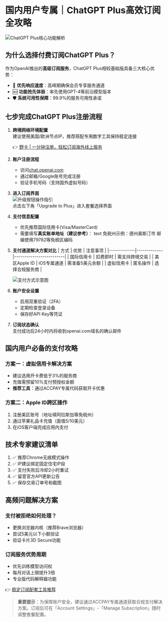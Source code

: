 # 国内用户专属｜ChatGPT Plus高效订阅全攻略

![ChatGPT Plus核心功能解析](https://bbtdd.com/wp-content/uploads/img/55950710885383.webp)

## 为什么选择付费订阅ChatGPT Plus？
作为OpenAI推出的**高级订阅服务**，ChatGPT Plus相较基础版具备三大核心优势：
- 🚄 **优先响应速度**：高峰期确保会员专享服务通道
- 🆕 **功能抢先体验**：率先使用GPT-4等前沿模型版本
- 🛡️ **系统可用性保障**：99.9%的服务可用性承诺

## 七步完成ChatGPT Plus注册流程
1. **跨境网络环境配置**  
   建议使用美国/欧洲节点IP，推荐搭配专用数字工具保持稳定连接
   
   👉 [野卡 | 一分钟注册，轻松订阅海外线上服务](https://bbtdd.com/yeka)

2. **账户注册流程**  
   - 访问[chat.openai.com](https://chat.openai.com)
   - 通过邮箱/Google账号完成注册
   - 验证手机号码（支持国外虚拟号码）

3. **进入订阅界面**  
   ![升级按钮操作指引](https://bbtdd.com/wp-content/uploads/img/5490846063.webp)  
   点击左下角「Upgrade to Plus」进入套餐选择界面

4. **支付信息配置**  
   - 优先推荐国际信用卡(Visa/MasterCard)
   - 需要填写**真实账单地址（建议参考）**：
     text
     免税州示例：德州奥斯汀市
     邮编使用79782等免税区编码
     

5. **支付通道解决方案对比**
   | 方式        | 优势          | 注意事项                |
   |-------------|-------------|-------------------------|
   | 国际信用卡    | 扣费即时      | 需支持跨境交易           |
   | 美区Apple ID | iOS专属通道  | 需准备5美元余额          |
   | 虚拟信用卡    | 匿名操作      | 选择合规服务商           |

   ![支付方式示意图](https://bbtdd.com/wp-content/uploads/img/682440573320.webp)

6. **账户安全设置**  
   - 启用双重验证（2FA）
   - 定期检查登录设备
   - 保存好API Key等凭证

7. **订阅状态确认**  
   支付成功后24小时内将收到openai.com域名的确认邮件

## 国内用户必备的支付攻略
### 方案一：虚拟信用卡解决方案
- 建议选用开卡费低于3%的服务商
- 充值需预留10%支付预授权金额
- **推荐工具**：通过ACCPAY专属代码获取开卡优惠

### 方案二：Apple ID跨区操作
1. 注册美区账号（地址填阿拉斯加等免税州）
2. 通过苹果礼品卡充值（面值5/10美元）
3. 在iOS客户端完成应用内支付

## 技术专家建议清单
1. ✅ 推荐Chrome无痕模式操作
2. ✅ IP建议绑定固定住宅IP段
3. ✅ 支付失败后冷却2小时重试
4. ✅ 留意官方API更新公告
5. ✅ 保存交易订单号和截图

## 高频问题解决方案
### 支付被拒绝如何处理？
- 更换浏览器内核（推荐Brave浏览器）
- 尝试5美元以下小额验证
- 验证卡片3D Secure功能

### 订阅服务优势周期
- 优先训练模型访问权
- 每月对话上限提升3倍
- 专业版代码解释器功能

👉 [稳定订阅配套工具推荐](https://bbtdd.com/yeka)

> **重要提示**：为保障账户安全，建议通过ACCPAY专属通道获取合规支付解决方案。订阅后可在「Account Settings」-「Manage Subscription」随时调整套餐配置。